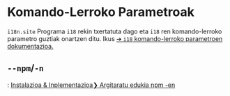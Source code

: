 # Komando-Lerroko Parametroak

`i18n.site` Programa `i18` rekin txertatuta dago eta `i18` ren komando-lerroko parametro guztiak onartzen ditu. Ikus [➔ `i18` komando-lerroko parametroen dokumentazioa.](/i18/cli)

## `--npm`/`-n`

: [Instalazioa & Inplementazioa❯ Argitaratu edukia npm -en](/i18n.site/use#npm)